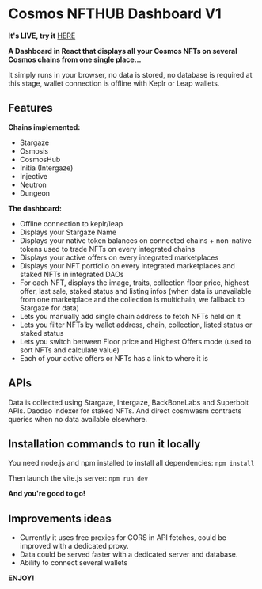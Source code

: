 # Cosmos NFTHUB Dashboard V1
**It's LIVE, try it** [HERE](https://cosmosnfthub.xyz/) 

**A Dashboard in React that displays all your Cosmos NFTs on several Cosmos chains from one single place...**
 
It simply runs in your browser, no data is stored, no database is required at this stage, wallet connection is offline with Keplr or Leap wallets.
 
 <!-- *Feel free to support me by donating any token on Stargaze chain at: `stars1d2y72xglnyrphze97kqfmccysdqpf4996srcyj`*  -->

## Features
**Chains implemented:** 
* Stargaze 
* Osmosis 
* CosmosHub 
* Initia (Intergaze) 
* Injective 
* Neutron 
* Dungeon 
 
**The dashboard:**
* Offline connection to keplr/leap
* Displays your Stargaze Name
* Displays your native token balances on connected chains + non-native tokens used to trade NFTs on every integrated chains
* Displays your active offers on every integrated marketplaces
* Displays your NFT portfolio on every integrated marketplaces and staked NFTs in integrated DAOs
* For each NFT, displays the image, traits, collection floor price, highest offer, last sale, staked status and listing infos (when data is unavailable from one marketplace and the collection is multichain, we fallback to Stargaze for data)
* Lets you manually add single chain address to fetch NFTs held on it
* Lets you filter NFTs by wallet address, chain, collection, listed status or staked status
* Lets you switch between Floor price and Highest Offers mode (used to sort NFTs and calculate value)
* Each of your active offers or NFTs has a link to where it is

## APIs
Data is collected using Stargaze, Intergaze, BackBoneLabs and Superbolt APIs.
Daodao indexer for staked NFTs. And direct cosmwasm contracts queries when no data available elsewhere.

## Installation commands to run it locally
You need node.js and npm installed to install all dependencies: `npm install`
 
Then launch the vite.js server: `npm run dev`

**And you're good to go!**


## Improvements ideas
* Currently it uses free proxies for CORS in API fetches, could be improved with a dedicated proxy. 
* Data could be served faster with a dedicated server and database.
* Ability to connect several wallets


**ENJOY!**

